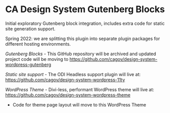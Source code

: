 # CA Design System Gutenberg Blocks

Initial exploratory Gutenberg block integration, includes extra code for static site generation support. 

Spring 2022: we are splitting this plugin into separate plugin packages for different hosting environments.

*Gutenberg Blocks* - This GitHub repository will be archived and updated project code will be moving to 
https://github.com/cagov/design-system-wordpress-gutenberg

*Static site support* - The ODI Headless support plugin will live at: https://github.com/cagov/design-system-wordpress-11ty

*WordPress Theme* - Divi-less, performant WordPress theme will live at: https://github.com/cagov/design-system-wordpress-theme
* Code for theme page layout will move to this WordPress Theme
